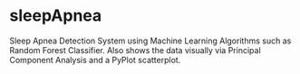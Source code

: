 # sleepApnea
Sleep Apnea Detection System using Machine Learning Algorithms such as Random Forest Classifier. Also shows the data visually via Principal Component Analysis and a PyPlot scatterplot.
